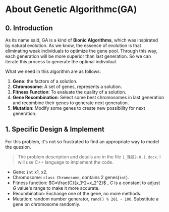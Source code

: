 # About Genetic Algorithmc(GA)

## 0. Introduction
As its name said, GA is a kind of **Bionic Algorithms**, which was inspirated by natural evolution. As we know, the essence of evolution is that eliminating weak individuals to optimize the gene pool. Through this way, each generation will be more superior than last generation. So we can iterate this process to generate the optimal individual.

What we need in this algorithm are as follows:

1. **Gene**: the factors of a solution.
2. **Chromosome**: A set of genes, represents a solution.
3. **Fitness Function**: To evaluate the quality of a solution.
4. **Gene Recombination**: Select some best chromosomes in last generation and recombine their genes to generate next generation.
5. **Mutation**: Modify some genes to create new possibility for next generation.

## 1. Specific Design & Implement
For this problem, it's not so frustrated to find an appropriate way to model the quesion.

> The problem description and details are in the file `1_课题2-8.1.docx`. I will use C++ language to implement the code.

- Gene: `int` x1, x2.
- Chromosome: `class Chromosome`, contains 2 genes(`int`).
- Fitness function: $G=\frac{C}{x_1^2+x_2^2}$ , $C$ is a constant to adjust $G$ value's range to make it more accurate.
- Recombination: Exchange one of the gene, no more methods.
- Mutation: random number generator, `rand() % 201 - 100`. Substitute a gene on chromosome randomly.